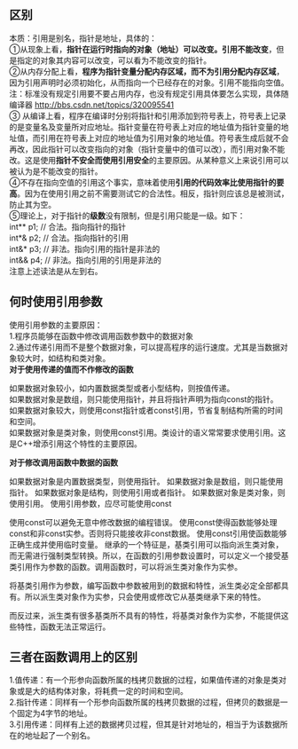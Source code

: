 ## 区别 ##  
本质：引用是别名，指针是地址，具体的：  
①从现象上看，**指针在运行时指向的对象（地址）可以改变。引用不能改变**，但是指定的对象其内容可以改变，可以看为不能改变的指针。  
②从内存分配上看，**程序为指针变量分配内存区域，而不为引用分配内存区域**，因为引用声明时必须初始化，从而指向一个已经存在的对象。引用不能指向空值。  
注：标准没有规定引用要不要占用内存，也没有规定引用具体要怎么实现，具体随编译器 http://bbs.csdn.net/topics/320095541  
③ 从编译上看，程序在编译时分别将指针和引用添加到符号表上，符号表上记录的是变量名及变量所对应地址。指针变量在符号表上对应的地址值为指针变量的地址值，而引用在符号表上对应的地址值为引用对象的地址值。符号表生成后就不会再改，因此指针可以改变指向的对象（指针变量中的值可以改），而引用对象不能改。这是使用**指针不安全而使用引用安全**的主要原因。从某种意义上来说引用可以被认为是不能改变的指针。  
④不存在指向空值的引用这个事实，意味着使用**引用的代码效率比使用指针的要高**。因为在使用引用之前不需要测试它的合法性。相反，指针则应该总是被测试，防止其为空。  
⑤理论上，对于指针的**级数**没有限制，但是引用只能是一级。如下：  
  int** p1;         // 合法。指向指针的指针  
  int*& p2;         // 合法。指向指针的引用  
  int&* p3;         // 非法。指向引用的指针是非法的  
  int&& p4;         // 非法。指向引用的引用是非法的  
  注意上述读法是从左到右。   

## 何时使用引用参数 ##  
使用引用参数的主要原因：  
1.程序员能够在函数中修改调用函数参数中的数据对象  
2.通过传递引用而不是整个数据对象，可以提高程序的运行速度。尤其是当数据对象较大时，如结构和类对象。  
**对于使用传递的值而不作修改的函数**  

如果数据对象较小，如内置数据类型或者小型结构，则按值传递。  
如果数据对象是数组，则只能使用指针，并且将指针声明为指向const的指针。  
如果数据对象较大，则使用const指针或者const引用，节省复制结构所需的时间和空间。  
如果数据对象是类对象，则使用const引用。类设计的语义常常要求使用引用。这是C++增添引用这个特性的主要原因。  

**对于修改调用函数中数据的函数**

如果数据对象是内置数据类型，则使用指针。
如果数据对象是数组，则只能使用指针。
如果数据对象是结构，则使用引用或者指针。
如果数据对象是类对象，则使用引用。
使用引用参数，应尽可能使用const

使用const可以避免无意中修改数据的编程错误。
使用const使得函数能够处理const和非const实参。否则将只能接收非const数据。
使用const引用使函数能够正确生成并使用临时变量。
继承的一个特征是，基类引用可以指向派生类对象，而无需进行强制类型转换。所以，在函数的引用参数设置时，可以定义一个接受基类引用作为参数的函数。调用函数时，可以将派生类对象作为实参。

将基类引用作为参数，编写函数中参数被用到的数据和特性，派生类必定全部都具有。所以派生类对象作为实参，只会使用或修改它从基类继承下来的特性。

而反过来，派生类有很多基类所不具有的特性，将基类对象作为实参，不能提供这些特性，函数无法正常运行。

## 三者在函数调用上的区别 ##
1.值传递：有一个形参向函数所属的栈拷贝数据的过程，如果值传递的对象是类对象或是大的结构体对象，将耗费一定的时间和空间。  
2.指针传递：同样有一个形参向函数所属的栈拷贝数据的过程，但拷贝的数据是一个固定为4字节的地址。  
3.引用传递：同样有上述的数据拷贝过程，但其是针对地址的，相当于为该数据所在的地址起了一个别名。  
